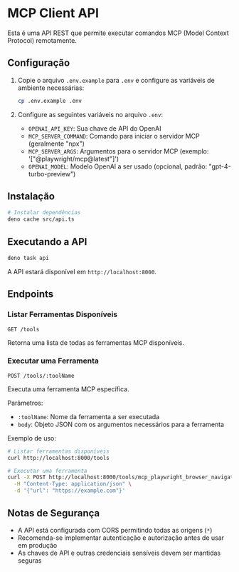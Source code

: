 # MCP Client API

Esta é uma API REST que permite executar comandos MCP (Model Context Protocol) remotamente.

## Configuração

1. Copie o arquivo `.env.example` para `.env` e configure as variáveis de ambiente necessárias:
   ```bash
   cp .env.example .env
   ```

2. Configure as seguintes variáveis no arquivo `.env`:
   - `OPENAI_API_KEY`: Sua chave de API do OpenAI
   - `MCP_SERVER_COMMAND`: Comando para iniciar o servidor MCP (geralmente "npx")
   - `MCP_SERVER_ARGS`: Argumentos para o servidor MCP (exemplo: '["@playwright/mcp@latest"]')
   - `OPENAI_MODEL`: Modelo OpenAI a ser usado (opcional, padrão: "gpt-4-turbo-preview")

## Instalação

```bash
# Instalar dependências
deno cache src/api.ts
```

## Executando a API

```bash
deno task api
```

A API estará disponível em `http://localhost:8000`.

## Endpoints

### Listar Ferramentas Disponíveis

```http
GET /tools
```

Retorna uma lista de todas as ferramentas MCP disponíveis.

### Executar uma Ferramenta

```http
POST /tools/:toolName
```

Executa uma ferramenta MCP específica.

Parâmetros:
- `:toolName`: Nome da ferramenta a ser executada
- `body`: Objeto JSON com os argumentos necessários para a ferramenta

Exemplo de uso:

```bash
# Listar ferramentas disponíveis
curl http://localhost:8000/tools

# Executar uma ferramenta
curl -X POST http://localhost:8000/tools/mcp_playwright_browser_navigate \
  -H "Content-Type: application/json" \
  -d '{"url": "https://example.com"}'
```

## Notas de Segurança

- A API está configurada com CORS permitindo todas as origens (`*`)
- Recomenda-se implementar autenticação e autorização antes de usar em produção
- As chaves de API e outras credenciais sensíveis devem ser mantidas seguras
